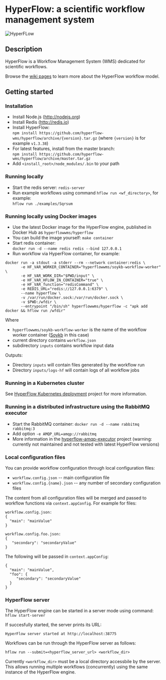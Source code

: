 # HyperFlow: a scientific workflow management system


![HyperFLow](https://img.shields.io/docker/v/hyperflowwms/hyperflow)
## Description

HyperFlow is a Workflow Management System (WMS) dedicated for scientific workflows. 

Browse the [wiki pages](https://github.com/balis/hyperflow/wiki) to learn more about the HyperFlow workflow model. 

## Getting started

### Installation
* Install Node.js (http://nodejs.org)
* Install Redis (http://redis.io) 
* Install HyperFlow: <br>`npm install https://github.com/hyperflow-wms/hyperflow/archive/{version}.tar.gz` (where `{version}` is for example `v1.3.38`) 
* For latest features, install from the master branch: <br>`npm install https://github.com/hyperflow-wms/hyperflow/archive/master.tar.gz`
* Add `<install_root>/node_modules/.bin` to your path

### Running locally
* Start the redis server: `redis-server`
* Run example workflows using command `hflow run <wf_directory>`, for example:<br>```hflow run ./examples/Sqrsum```

### Running locally using Docker images
* Use the latest Docker image for the HyperFlow engine, published in Docker Hub as `hyperflowwms/hyperflow` 
* You can build the image yourself: `make container`
* Start redis container:<br> 
```docker run -d --name redis redis --bind 127.0.0.1```
* Run workflow via HyperFlow container, for example:
```
docker run -a stdout -a stderr --rm --network container:redis \
       -e HF_VAR_WORKER_CONTAINER="hyperflowwms/soykb-workflow-worker" \ 
       -e HF_VAR_WORK_DIR="$PWD/input" \ 
       -e HF_VAR_HFLOW_IN_CONTAINER="true" \
       -e HF_VAR_function="redisCommand" \
       -e REDIS_URL="redis://127.0.0.1:6379" \
       --name hyperflow \
       -v /var/run/docker.sock:/var/run/docker.sock \
       -v $PWD:/wfdir \
       --entrypoint "/bin/sh" hyperflowwms/hyperflow -c "apk add docker && hflow run /wfdir"
```
Where
* `hyperflowwms/soykb-workflow-worker` is the name of the workflow worker container ([Soykb](https://github.com/hyperflow-wms/soykb-workflow) in this case)
* current directory contains `workflow.json`
* subdirectory `inputs` contains workflow input data 

Outputs:
* Directory `inputs` will contain files generated by the workflow run
* Directory `inputs/logs-hf` will contain logs of all workflow jobs

### Running in a Kubernetes cluster
See [HyperFlow Kubernetes deployment](https://github.com/hyperflow-wms/hyperflow-k8s-deployment) project for more information. 

### Running in a distributed infrastructure using the RabbitMQ executor
* Start the RabbitMQ container: `docker run -d --name rabbitmq rabbitmq:3`
* Add option `-e AMQP_URL=amqp://rabbitmq`
* More information in the [hyperflow-amqp-executor](https://github.com/hyperflow-wms/hyperflow-amqp-executor) project (warning: currently not maintained and not tested with latest HyperFlow versions)

### Local configuration files
You can provide workflow configuration through local configuration files:
* `workflow.config.json` -- main configuration file 
* `workflow.config.{name}.json` -- any number of secondary configuration files

The content from all configuration files will be merged and passed to workflow functions via `context.appConfig`. For example for files:
```
workflow.config.json:
{
  "main": "mainValue"
}

workflow.config.foo.json:
{
   "secondary": "secondaryValue"
}
```
The following will be passed in `context.appConfig`:
```
{
  "main": "mainValue",
  "foo": {
     "secondary": "secondaryValue"
  }
}
```

### HyperFlow server
The HyperFlow engine can be started in a server mode using command: ```hflow start-server```

If succesfully started, the server prints its URL:
```
HyperFlow server started at http://localhost:38775
```

Workflows can be run through the HyperFlow server as follows:

```
hflow run --submit=<hyperflow_server_url> <workflow_dir>
```

Currently `<workflow_dir>` must be a local directory accessbile by the server. This allows running multiple workflows (concurrently) using the same instance of the HyperFlow engine.
